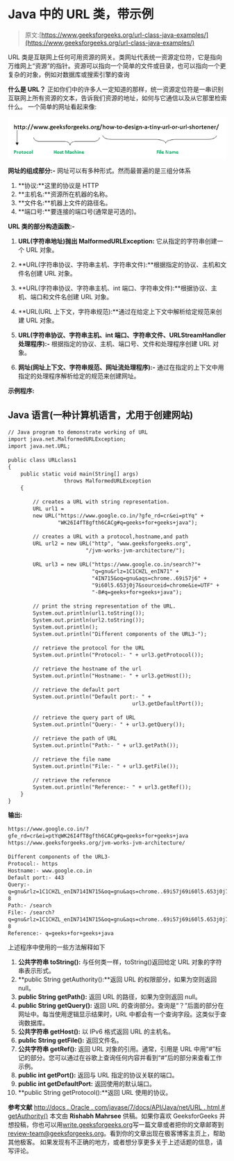 # Java 中的 URL 类，带示例

> 原文:[https://www.geeksforgeeks.org/url-class-java-examples/](https://www.geeksforgeeks.org/url-class-java-examples/)

URL 类是互联网上任何可用资源的网关。类网址代表统一资源定位符，它是指向万维网上“资源”的指针。资源可以指向一个简单的文件或目录，也可以指向一个更复杂的对象，例如对数据库或搜索引擎的查询

**什么是 URL？**
正如你们中的许多人一定知道的那样，统一资源定位符是一串识别互联网上所有资源的文本，告诉我们资源的地址，如何与它通信以及从它那里检索什么。
一个简单的网址看起来像:

![URL Class](img/939c7727639093445ba0a57f982107e9.png)

**网址的组成部分:-**
网址可以有多种形式。然而最普遍的是三组分体系

1.  **协议:**这里的协议是 HTTP
2.  **主机名:**资源所在机器的名称。
3.  **文件名:**机器上文件的路径名。
4.  **端口号:**要连接的端口号(通常是可选的)。

**URL 类的部分构造函数:-**

1.  **URL(字符串地址)抛出 MalformedURLException:** 它从指定的字符串创建一个 URL 对象。
2.  **URL(字符串协议、字符串主机、字符串文件):**根据指定的协议、主机和文件名创建 URL 对象。
3.  **URL(字符串协议、字符串主机、int 端口、字符串文件):**根据协议、主机、端口和文件名创建 URL 对象。
4.  **URL(URL 上下文，字符串规范):**通过在给定上下文中解析给定规范来创建 URL 对象。

5.  **URL(字符串协议、字符串主机、int 端口、字符串文件、URLStreamHandler 处理程序):-**
    根据指定的协议、主机、端口号、文件和处理程序创建 URL 对象。
6.  **网址(网址上下文、字符串规范、网址流处理程序):-**
    通过在指定的上下文中用指定的处理程序解析给定的规范来创建网址。

**示例程序:**

## Java 语言(一种计算机语言，尤用于创建网站)

```
// Java program to demonstrate working of URL
import java.net.MalformedURLException;
import java.net.URL;

public class URLclass1
{
    public static void main(String[] args)
                  throws MalformedURLException
    {

        // creates a URL with string representation.
        URL url1 =
        new URL("https://www.google.co.in/?gfe_rd=cr&ei=ptYq" +
                "WK26I4fT8gfth6CACg#q=geeks+for+geeks+java");

        // creates a URL with a protocol,hostname,and path
        URL url2 = new URL("http", "www.geeksforgeeks.org",
                         "/jvm-works-jvm-architecture/");

        URL url3 = new URL("https://www.google.co.in/search?"+
                           "q=gnu&rlz=1C1CHZL_enIN71" +
                           "4IN715&oq=gnu&aqs=chrome..69i57j6" +
                           "9i60l5.653j0j7&sourceid=chrome&ie=UTF" +
                           "-8#q=geeks+for+geeks+java");

        // print the string representation of the URL.
        System.out.println(url1.toString());
        System.out.println(url2.toString());
        System.out.println();
        System.out.println("Different components of the URL3-");

        // retrieve the protocol for the URL
        System.out.println("Protocol:- " + url3.getProtocol());

        // retrieve the hostname of the url
        System.out.println("Hostname:- " + url3.getHost());

        // retrieve the default port
        System.out.println("Default port:- " +
                                        url3.getDefaultPort());

        // retrieve the query part of URL
        System.out.println("Query:- " + url3.getQuery());

        // retrieve the path of URL
        System.out.println("Path:- " + url3.getPath());

        // retrieve the file name
        System.out.println("File:- " + url3.getFile());

        // retrieve the reference
        System.out.println("Reference:- " + url3.getRef());
    }
}
```

**输出:**

```
https://www.google.co.in/?gfe_rd=cr&ei=ptYqWK26I4fT8gfth6CACg#q=geeks+for+geeks+java
https://www.geeksforgeeks.org/jvm-works-jvm-architecture/

Different components of the URL3-
Protocol:- https
Hostname:- www.google.co.in
Default port:- 443
Query:- q=gnu&rlz=1C1CHZL_enIN714IN715&oq=gnu&aqs=chrome..69i57j69i60l5.653j0j7&sourceid=chrome&ie=UTF-8
Path:- /search
File:- /search?q=gnu&rlz=1C1CHZL_enIN714IN715&oq=gnu&aqs=chrome..69i57j69i60l5.653j0j7&sourceid=chrome&ie=UTF-8
Reference:- q=geeks+for+geeks+java
```

上述程序中使用的一些方法解释如下

1.  **公共字符串 toString():** 与任何类一样，toString()返回给定 URL 对象的字符串表示形式。
2.  **public String getAuthority():**返回 URL 的权限部分，如果为空则返回 null。
3.  **public String getPath():** 返回 URL 的路径，如果为空则返回 null。
4.  **public String getQuery():** 返回 URL 的查询部分。查询是“？”后面的部分在网址中。每当使用逻辑显示结果时，URL 中都会有一个查询字段。这类似于查询数据库。
5.  **公共字符串 getHost():** 以 IPv6 格式返回 URL 的主机名。
6.  **public String getFile():** 返回文件名。
7.  **公共字符串 getRef():** 返回 URL 对象的引用。通常，引用是 URL 中用“#”标记的部分。您可以通过在谷歌上查询任何内容并看到“#”后的部分来查看工作示例。
8.  **public int getPort():** 返回与 URL 指定的协议关联的端口。
9.  **public int getDefaultPort:** 返回使用的默认端口。
10.  **public String getProtocol():**返回 URL 使用的协议。

**参考文献**
[http://docs . Oracle . com/javase/7/docs/API/Java/net/URL . html # getAuthority()](http://docs.oracle.com/javase/7/docs/api/java/net/URL.html#getAuthority())
本文由 **Rishabh Mahrsee** 供稿。如果你喜欢 GeeksforGeeks 并想投稿，你也可以用[write.geeksforgeeks.org](https://write.geeksforgeeks.org)写一篇文章或者把你的文章邮寄到 review-team@geeksforgeeks.org。看到你的文章出现在极客博客主页上，帮助其他极客。
如果发现有不正确的地方，或者想分享更多关于上述话题的信息，请写评论。